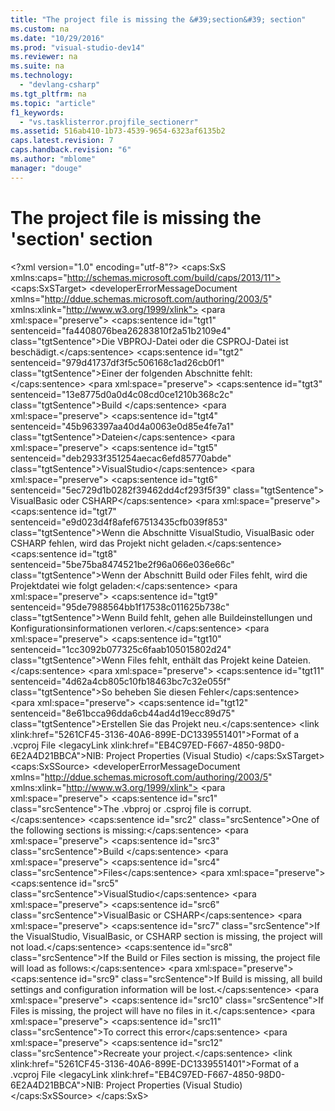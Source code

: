 ```yaml
---
title: "The project file is missing the &#39;section&#39; section"
ms.custom: na
ms.date: "10/29/2016"
ms.prod: "visual-studio-dev14"
ms.reviewer: na
ms.suite: na
ms.technology: 
  - "devlang-csharp"
ms.tgt_pltfrm: na
ms.topic: "article"
f1_keywords: 
  - "vs.tasklisterror.projfile_sectionerr"
ms.assetid: 516ab410-1b73-4539-9654-6323af6135b2
caps.latest.revision: 7
caps.handback.revision: "6"
ms.author: "mblome"
manager: "douge"
---
```

# The project file is missing the &#39;section&#39; section
\<?xml version="1.0" encoding="utf-8"?>
\<caps:SxS xmlns:caps="http://schemas.microsoft.com/build/caps/2013/11">
  \<caps:SxSTarget>
    \<developerErrorMessageDocument xmlns="http://ddue.schemas.microsoft.com/authoring/2003/5" xmlns:xlink="http://www.w3.org/1999/xlink">
      <introduction>
        \<para xml:space="preserve">
      \<caps:sentence id="tgt1" sentenceid="fa4408076bea26283810f2a51b2109e4" class="tgtSentence">Die VBPROJ-Datei oder die CSPROJ-Datei ist beschädigt.\</caps:sentence>  \<caps:sentence id="tgt2" sentenceid="979d41737df3f5c506168c1ad26cb0f1" class="tgtSentence">Einer der folgenden Abschnitte fehlt:\</caps:sentence>  </para>
        <list class="bullet">
          <listItem>
            \<para xml:space="preserve">
          \<caps:sentence id="tgt3" sentenceid="13e8775d0a0d4c08cd0ce1210b368c2c" class="tgtSentence">Build \</caps:sentence>
        </para>
          </listItem>
          <listItem>
            \<para xml:space="preserve">
          \<caps:sentence id="tgt4" sentenceid="45b963397aa40d4a0063e0d85e4fe7a1" class="tgtSentence">Dateien\</caps:sentence>
        </para>
          </listItem>
          <listItem>
            \<para xml:space="preserve">
          \<caps:sentence id="tgt5" sentenceid="deb2933f351254aecac6efd85770abde" class="tgtSentence">VisualStudio\</caps:sentence>
        </para>
          </listItem>
          <listItem>
            \<para xml:space="preserve">
          \<caps:sentence id="tgt6" sentenceid="5ec729d1b0282f39462dd4cf293f5f39" class="tgtSentence">
            <legacyBold>VisualBasic</legacyBold> oder <legacyBold>CSHARP</legacyBold>\</caps:sentence>
        </para>
          </listItem>
        </list>
        \<para xml:space="preserve">
      \<caps:sentence id="tgt7" sentenceid="e9d023d4f8afef67513435cfb039f853" class="tgtSentence">Wenn die Abschnitte <legacyBold>VisualStudio</legacyBold>, <legacyBold>VisualBasic</legacyBold> oder <legacyBold>CSHARP</legacyBold> fehlen, wird das Projekt nicht geladen.\</caps:sentence>  \<caps:sentence id="tgt8" sentenceid="5be75ba8474521be2f96a066e036e66c" class="tgtSentence">Wenn der Abschnitt <UI>Build</UI> oder <legacyBold>Files</legacyBold> fehlt, wird die Projektdatei wie folgt geladen:\</caps:sentence>  </para>
        <list class="bullet">
          <listItem>
            \<para xml:space="preserve">
          \<caps:sentence id="tgt9" sentenceid="95de7988564bb1f17538c011625b738c" class="tgtSentence">Wenn <UI>Build</UI> fehlt, gehen alle Buildeinstellungen und Konfigurationsinformationen verloren.\</caps:sentence>
        </para>
          </listItem>
          <listItem>
            \<para xml:space="preserve">
          \<caps:sentence id="tgt10" sentenceid="1cc3092b077325c6faab105015802d24" class="tgtSentence">Wenn <legacyBold>Files</legacyBold> fehlt, enthält das Projekt keine Dateien.\</caps:sentence>
        </para>
          </listItem>
        </list>
        \<para xml:space="preserve">
      <embeddedLabel>
        \<caps:sentence id="tgt11" sentenceid="4d62a4cb805c10fb18463bc7c32e055f" class="tgtSentence">So beheben Sie diesen Fehler\</caps:sentence>
      </embeddedLabel>
    </para>
        <list class="bullet">
          <listItem>
            \<para xml:space="preserve">
          \<caps:sentence id="tgt12" sentenceid="8e61bcca96dda6cb44ad4d19ecc89d75" class="tgtSentence">Erstellen Sie das Projekt neu.\</caps:sentence>
        </para>
          </listItem>
        </list>
      </introduction>
      <relatedTopics>
        \<link xlink:href="5261CF45-3136-40A6-899E-DC1339551401">Format of a .vcproj File</link>
        \<legacyLink xlink:href="EB4C97ED-F667-4850-98D0-6E2A4D21BBCA">NIB: Project Properties (Visual Studio)</legacyLink>
      </relatedTopics>
    </developerErrorMessageDocument>
  \</caps:SxSTarget>
  \<caps:SxSSource>
    \<developerErrorMessageDocument xmlns="http://ddue.schemas.microsoft.com/authoring/2003/5" xmlns:xlink="http://www.w3.org/1999/xlink">
      <introduction>
        \<para xml:space="preserve">
      \<caps:sentence id="src1" class="srcSentence">The .vbproj or .csproj file is corrupt.\</caps:sentence>  \<caps:sentence id="src2" class="srcSentence">One of the following sections is missing:\</caps:sentence>  </para>
        <list class="bullet">
          <listItem>
            \<para xml:space="preserve">
          \<caps:sentence id="src3" class="srcSentence">Build \</caps:sentence>
        </para>
          </listItem>
          <listItem>
            \<para xml:space="preserve">
          \<caps:sentence id="src4" class="srcSentence">Files\</caps:sentence>
        </para>
          </listItem>
          <listItem>
            \<para xml:space="preserve">
          \<caps:sentence id="src5" class="srcSentence">VisualStudio\</caps:sentence>
        </para>
          </listItem>
          <listItem>
            \<para xml:space="preserve">
          \<caps:sentence id="src6" class="srcSentence">VisualBasic or CSHARP\</caps:sentence>
        </para>
          </listItem>
        </list>
        \<para xml:space="preserve">
      \<caps:sentence id="src7" class="srcSentence">If the VisualStudio, VisualBasic, or CSHARP section is missing, the project will not load.\</caps:sentence>  \<caps:sentence id="src8" class="srcSentence">If the Build or Files section is missing, the project file will load as follows:\</caps:sentence>  </para>
        <list class="bullet">
          <listItem>
            \<para xml:space="preserve">
          \<caps:sentence id="src9" class="srcSentence">If Build is missing, all build settings and configuration information will be lost.\</caps:sentence>
        </para>
          </listItem>
          <listItem>
            \<para xml:space="preserve">
          \<caps:sentence id="src10" class="srcSentence">If Files is missing, the project will have no files in it.\</caps:sentence>
        </para>
          </listItem>
        </list>
        \<para xml:space="preserve">
      <embeddedLabel>
        \<caps:sentence id="src11" class="srcSentence">To correct this error\</caps:sentence>
      </embeddedLabel>
    </para>
        <list class="bullet">
          <listItem>
            \<para xml:space="preserve">
          \<caps:sentence id="src12" class="srcSentence">Recreate your project.\</caps:sentence>
        </para>
          </listItem>
        </list>
      </introduction>
      <relatedTopics>
        \<link xlink:href="5261CF45-3136-40A6-899E-DC1339551401">Format of a .vcproj File</link>
        \<legacyLink xlink:href="EB4C97ED-F667-4850-98D0-6E2A4D21BBCA">NIB: Project Properties (Visual Studio)</legacyLink>
      </relatedTopics>
    </developerErrorMessageDocument>
  \</caps:SxSSource>
\</caps:SxS>